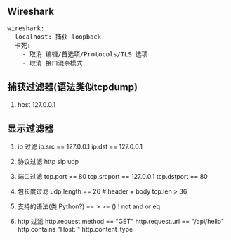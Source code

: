 ## Wireshark
<pre>
wireshark:
  localhost: 捕获 loopback
  卡死:
    - 取消 编辑/首选项/Protocols/TLS 选项
    - 取消 接口混杂模式
</pre>

## 捕获过滤器(语法类似tcpdump)
1. host 127.0.0.1

## 显示过滤器

1. ip 过滤
   ip.src == 127.0.0.1
   ip.dst == 127.0.0.1

2. 协议过滤
   http
   sip
   udp

3. 端口过滤
   tcp.port == 80
   tcp.srcport == 127.0.0.1
   tcp.dstport == 80
4. 包长度过滤
   udp.length == 26 # header + body
   tcp.len > 36
5. 支持的语法(类 Python?)
   == > >=  () ! not and or eq
6. http 过滤
   http.request.method == "GET"
   http.request.uri == "/api/hello"
   http contains "Host: "
   http.content_type




